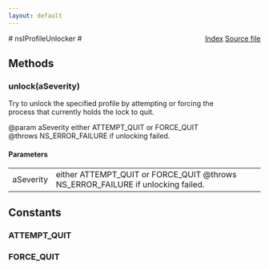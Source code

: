 ```yaml
---
layout: default
---
```

<div class='links' style='float:right'><a href="../index.html">Index</a>
<a href="http://dxr.mozilla.org/mozilla-central/source/profile/nsIProfileUnlocker.idl">Source file</a>
</div>
# nsIProfileUnlocker #

## Methods ##

### unlock(aSeverity) ###
  
Try to unlock the specified profile by attempting or forcing the  
process that currently holds the lock to quit.  
  
@param aSeverity either ATTEMPT_QUIT or FORCE_QUIT  
@throws NS_ERROR_FAILURE if unlocking failed.  
  

#### Parameters ####

<table>

<tr>
<td>aSeverity</td>
<td>either ATTEMPT_QUIT or FORCE_QUIT  
@throws NS_ERROR_FAILURE if unlocking failed.  
</td>
</tr>

</table>

## Constants ##

### ATTEMPT_QUIT ###

### FORCE_QUIT ###
